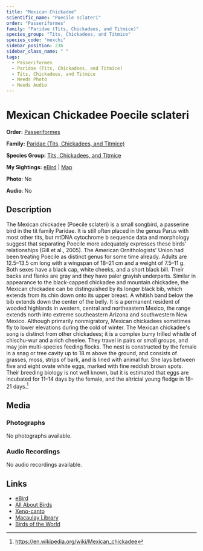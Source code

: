 ```yaml
---
title: "Mexican Chickadee"
scientific_name: "Poecile sclateri"
order: "Passeriformes"
family: "Paridae (Tits, Chickadees, and Titmice)"
species_group: "Tits, Chickadees, and Titmice"
species_code: "mexchi"
sidebar_position: 236
sidebar_class_name: " "
tags: 
  - Passeriformes
  - Paridae (Tits, Chickadees, and Titmice)
  - Tits, Chickadees, and Titmice
  - Needs Photo
  - Needs Audio
---
```


# Mexican Chickadee <span className='sci_name'>Poecile sclateri</span>

**Order:** [Passeriformes](/tags/passeriformes)

**Family:** [Paridae (Tits, Chickadees, and Titmice)](/tags/paridae-tits-chickadees-and-titmice)

**Species Group:** [Tits, Chickadees, and Titmice](/tags/tits-chickadees-and-titmice)

**My Sightings:** [eBird](https://ebird.org/lifelist?r=world&time=life&spp=mexchi) | [Map](/map?species_code=mexchi)

**Photo**: No 

**Audio**: No

## Description
The Mexican chickadee (Poecile sclateri) is a small songbird, a passerine bird in the tit family Paridae. It is still often placed in the genus Parus with most other tits, but mtDNA cytochrome b sequence data and morphology suggest that separating Poecile more adequately expresses these birds' relationships (Gill et al., 2005). The American Ornithologists' Union had been treating Poecile as distinct genus for some time already.
Adults are 12.5–13.5 cm long with a wingspan of 18–21 cm and a weight of 7.5–11 g. Both sexes have a black cap, white cheeks, and a short black bill. Their backs and flanks are gray and they have paler grayish underparts. Similar in appearance to the black-capped chickadee and mountain chickadee, the Mexican chickadee can be distinguished by its longer black bib, which extends from its chin down onto its upper breast. A whitish band below the bib extends down the center of the belly.
It is a permanent resident of wooded highlands in western, central and northeastern Mexico, the range extends north into extreme southeastern Arizona and southwestern New Mexico. Although primarily nonmigratory, Mexican chickadees sometimes fly to lower elevations during the cold of winter.
The Mexican chickadee's song is distinct from other chickadees; it is a complex burry trilled whistle of chischu-wur and a rich cheelee. They travel in pairs or small groups, and may join multi-species feeding flocks.
The nest is constructed by the female in a snag or tree cavity up to 18 m above the ground, and consists of grasses, moss, strips of bark, and is lined with animal fur. She lays between five and eight ovate white eggs, marked with fine reddish brown spots. Their breeding biology is not well known, but it is estimated that eggs are incubated for 11–14 days by the female, and the altricial young fledge in 18–21 days.[^1]

[^1]: https://en.wikipedia.org/wiki/Mexican_chickadee

## Media
### Photographs
No photographs available.

### Audio Recordings
No audio recordings available.

## Links
* [eBird](https://ebird.org/species/mexchi) 
* [All About Birds](https://www.allaboutbirds.org/guide/mexchi) 
* [Xeno-canto](https://www.xeno-canto.org/species/poecile-sclateri) 
* [Macaulay Library](https://search.macaulaylibrary.org/catalog?taxonCode=mexchi&sort=rating_rank_desc)
* [Birds of the World](https://birdsoftheworld.org/bow/species/mexchi)
